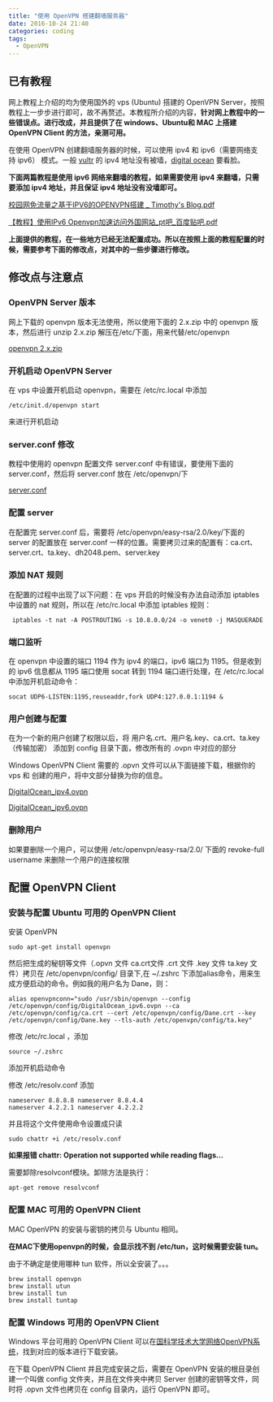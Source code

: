 ```yaml
---
title: "使用 OpenVPN 搭建翻墙服务器"
date: 2016-10-24 21:40
categories: coding
tags:  
  - OpenVPN
---
```



## 已有教程

网上教程上介绍的均为使用国外的 vps (Ubuntu) 搭建的 OpenVPN Server，按照教程上一步步进行即可，故不再赘述。本教程所介绍的内容，**针对网上教程中的一些错误点。进行改成，并且提供了在 windows、Ubuntu和 MAC 上搭建 OpenVPN Client 的方法，亲测可用。**

在使用 OpenVPN 创建翻墙服务器的时候，可以使用 ipv4 和 ipv6（需要网络支持 ipv6） 模式。一般 [vultr](https://www.vultr.com/) 的 ipv4 地址没有被墙，[digital ocean](https://www.digitalocean.com/) 要看脸。

**下面两篇教程是使用 ipv6 网络来翻墙的教程，如果需要使用 ipv4 来翻墙，只需要添加 ipv4 地址，并且保证 ipv4 地址没有没墙即可。**

[校园网免流量之基于IPV6的OPENVPN搭建 _ Timothy's Blog.pdf](http://ofjld69e3.bkt.clouddn.com/doc/pdf/%E6%A0%A1%E5%9B%AD%E7%BD%91%E5%85%8D%E6%B5%81%E9%87%8F%E4%B9%8B%E5%9F%BA%E4%BA%8EIPV6%E7%9A%84OPENVPN%E6%90%AD%E5%BB%BA%20_%20Timothy%27s%20Blog.pdf)

[【教程】使用IPv6 Openvpn加速访问外国网站_pt吧_百度贴吧.pdf](http://ofjld69e3.bkt.clouddn.com/doc/pdf/%E3%80%90%E6%95%99%E7%A8%8B%E3%80%91%E4%BD%BF%E7%94%A8IPv6%20Openvpn%E5%8A%A0%E9%80%9F%E8%AE%BF%E9%97%AE%E5%A4%96%E5%9B%BD%E7%BD%91%E7%AB%99_pt%E5%90%A7_%E7%99%BE%E5%BA%A6%E8%B4%B4%E5%90%A7.pdf)

**上面提供的教程，在一些地方已经无法配置成功。所以在按照上面的教程配置的时候，需要参考下面的修改点，对其中的一些步骤进行修改。**

## 修改点与注意点

<!--more-->

### OpenVPN Server 版本

网上下载的 openvpn 版本无法使用，所以使用下面的 2.x.zip 中的 openvpn 版本，然后进行 unzip 2.x.zip 解压在/etc/下面，用来代替/etc/openvpn

[openvpn 2.x.zip](http://ofjm4ift4.bkt.clouddn.com/app/zip/openvpn%202.x.zip)

### 开机启动 OpenVPN Server

在 vps 中设置开机启动 openvpn，需要在 /etc/rc.local 中添加 

	/etc/init.d/openvpn start

来进行开机启动

### server.conf 修改

教程中使用的 openvpn 配置文件 server.conf 中有错误，要使用下面的server.conf，然后将 server.conf 放在 /etc/openvpn/下

[server.conf](http://ofjld69e3.bkt.clouddn.com/doc/conf/server.conf)

### 配置 server

在配置完 server.conf 后，需要将 /etc/openvpn/easy-rsa/2.0/key/下面的 server 的配置放在 server.conf 一样的位置。需要拷贝过来的配置有：ca.crt、server.crt、ta.key、dh2048.pem、server.key

### 添加 NAT 规则

在配置的过程中出现了以下问题：在 vps 开启的时候没有办法自动添加 iptables 中设置的 nat 规则，所以在 /etc/rc.local 中添加 iptables 规则：

	 iptables -t nat -A POSTROUTING -s 10.8.0.0/24 -o venet0 -j MASQUERADE

### 端口监听

在 openvpn 中设置的端口 1194 作为 ipv4 的端口，ipv6 端口为 1195。但是收到的 ipv6 信息都从 1195 端口使用 socat 转到 1194 端口进行处理，在 /etc/rc.local 中添加开机启动命令：
	
	socat UDP6-LISTEN:1195,reuseaddr,fork UDP4:127.0.0.1:1194 &

### 用户创建与配置

在为一个新的用户创建了权限以后，将 用户名.crt、用户名.key、ca.crt、ta.key（传输加密） 添加到 config 目录下面，修改所有的 .ovpn 中对应的部分

Windows OpenVPN Client 需要的 .opvn 文件可以从下面链接下载，根据你的 vps 和 创建的用户，将中文部分替换为你的信息。

[DigitalOcean_ipv4.ovpn](http://ofjld69e3.bkt.clouddn.com/doc/opvn/DigitalOcean_ipv4.ovpn)

[DigitalOcean_ipv6.ovpn](http://ofjld69e3.bkt.clouddn.com/doc/opvn/DigitalOcean_ipv6.ovpn)

### 删除用户

如果要删除一个用户，可以使用 /etc/openvpn/easy-rsa/2.0/ 下面的 revoke-full username 来删除一个用户的连接权限

## 配置 OpenVPN Client

### 安装与配置 Ubuntu 可用的 OpenVPN Client

安装 OpenVPN

	sudo apt-get install openvpn

然后把生成的秘钥等文件（.opvn 文件 ca.crt文件 .crt 文件 .key 文件 ta.key 文件）拷贝在 /etc/openvpn/config/ 目录下,在 ~/.zshrc 下添加alias命令，用来生成方便启动的命令。例如我的用户名为 Dane，则：

	alias openvpnconn="sudo /usr/sbin/openvpn --config /etc/openvpn/config/DigitalOcean_ipv6.ovpn --ca /etc/openvpn/config/ca.crt --cert /etc/openvpn/config/Dane.crt --key /etc/openvpn/config/Dane.key --tls-auth /etc/openvpn/config/ta.key"

修改 /etc/rc.local ，添加

	source ~/.zshrc

添加开机启动命令

修改 /etc/resolv.conf 添加 

	nameserver 8.8.8.8 nameserver 8.8.4.4
	nameserver 4.2.2.1 nameserver 4.2.2.2

并且将这个文件使用命令设置成只读 

	sudo chattr +i /etc/resolv.conf

**如果报错 chattr: Operation not supported while reading flags...**

需要卸除resolvconf模块。卸除方法是执行：

	apt-get remove resolvconf

### 配置 MAC 可用的 OpenVPN Client

MAC OpenVPN 的安装与密钥的拷贝与 Ubuntu 相同。

**在MAC下使用openvpn的时候，会显示找不到 /etc/tun，这时候需要安装 tun。**

由于不确定是使用哪种 tun 软件，所以全安装了。。。

	brew install openvpn
	brew install utun
	brew install tun
	brew install tuntap

### 配置 Windows 可用的 OpenVPN Client

Windows 平台可用的 OpenVPN Client 可以在[国科学技术大学网络OpenVPN系统](http://openvpn.ustc.edu.cn/)，找到对应的版本进行下载安装。

在下载 OpenVPN Client 并且完成安装之后，需要在 OpenVPN 安装的根目录创建一个叫做 config 文件夹，并且在文件夹中拷贝 Server 创建的密钥等文件，同时将 .opvn 文件也拷贝在 config 目录内，运行 OpenVPN 即可。






